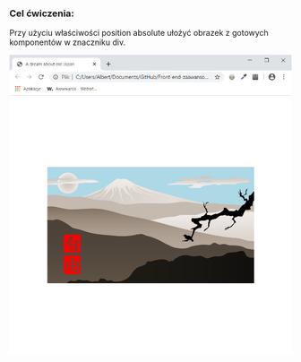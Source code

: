 <h3>Cel ćwiczenia:</h3>
<p>Przy użyciu właściwości position absolute ułożyć obrazek z gotowych komponentów w znaczniku div.</p>

<img src="Screenshot1.png" alt="Tu powinien być Screenshot1">